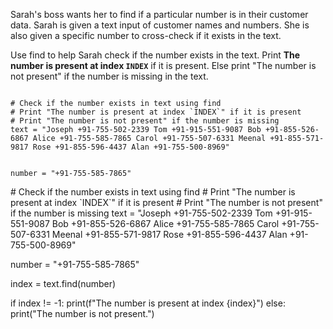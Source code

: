 Sarah's boss wants her to find if a particular number is in their customer data. Sarah is given a text input of customer names and numbers. She is also given a specific number to cross-check if it exists in the text.

Use find  to help Sarah check if the number exists in the text. Print **The number is present at index `INDEX`** if it is present. Else print "The number is not present" if the number is missing in the text.


<codeblock language="python" type="exercise" testMode="fixedInput">
<code>
# Check if the number exists in text using find
# Print "The number is present at index `INDEX`" if it is present
# Print "The number is not present" if the number is missing
text = "Joseph +91-755-502-2339 Tom +91-915-551-9087 Bob +91-855-526-6867 Alice +91-755-585-7865 Carol +91-755-507-6331 Meenal +91-855-571-9817 Rose +91-855-596-4437 Alan +91-755-500-8969"

number = "+91-755-585-7865"
</code>

<solution>
# Check if the number exists in text using find
# Print "The number is present at index `INDEX`" if it is present
# Print "The number is not present" if the number is missing
text = "Joseph +91-755-502-2339 Tom +91-915-551-9087 Bob +91-855-526-6867 Alice +91-755-585-7865 Carol +91-755-507-6331 Meenal +91-855-571-9817 Rose +91-855-596-4437 Alan +91-755-500-8969"

number = "+91-755-585-7865"

index = text.find(number)

if index != -1:
  print(f"The number is present at index {index}")
else:
  print("The number is not present.")
</solution>
</codeblock>